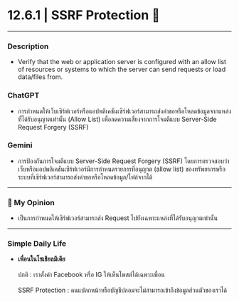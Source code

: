  # 12.6.1 | SSRF Protection 🧨

---

### Description
* Verify that the web or application server is configured with an allow list of resources or systems to which the server can send requests or load data/files from.

### ChatGPT
* การกำหนดให้เว็บเซิร์ฟเวอร์หรือแอปพลิเคชันเซิร์ฟเวอร์สามารถส่งคำขอหรือโหลดข้อมูลจากแหล่งที่ได้รับอนุญาตเท่านั้น (Allow List) เพื่อลดความเสี่ยงจากการโจมตีแบบ Server-Side Request Forgery (SSRF)

### Gemini
* การป้องกันการโจมตีแบบ Server-Side Request Forgery (SSRF) โดยการตรวจสอบว่าเว็บหรือแอปพลิเคชันเซิร์ฟเวอร์มีการกำหนดรายการที่อนุญาต (allow list) ของทรัพยากรหรือระบบที่เซิร์ฟเวอร์สามารถส่งคำขอหรือโหลดข้อมูล/ไฟล์จากได้
  
---

### 💭 My Opinion
* เป็นการกำหนดให้เซิร์ฟเวอร์สามารถส่ง Request ไปยังเฉพาะแหล่งที่ได้รับอนุญาตเท่านั้น
  
---

### Simple Daily Life
* **เพื่อนในโซเชียลมีเดีย** <br><br>
ปกติ : เราตั้งค่า Facebook หรือ IG ให้เห็นโพสต์ได้เฉพาะเพื่อน <br><br>
SSRF Protection : คนแปลกหน้าหรือบัญชีปลอมจะไม่สามารถเข้าถึงข้อมูลส่วนตัวของเราได้
  
